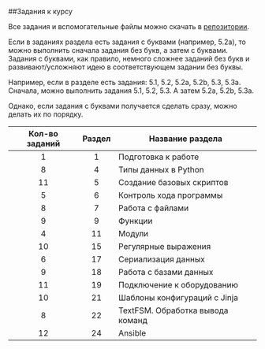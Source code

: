 ##Задания к курсу

Все задания и вспомогательные файлы можно скачать в [репозитории](https://github.com/natenka/pyneng-examples-exercises/tree/python3).


Если в заданиях раздела есть задания с буквами (например, 5.2a), то можно выполнить сначала задания без букв, а затем с буквами. Задания с буквами, как правило, немного сложнее заданий без букв и развивают/усложняют идею в соответствующем задании без буквы.

Например, если в разделе есть задания: 5.1, 5.2, 5.2a, 5.2b, 5.3, 5.3a.
Сначала, можно выполнить задания 5.1, 5.2, 5.3. А затем 5.2a, 5.2b, 5.3a.

Однако, если задания с буквами получается сделать сразу, можно делать их по порядку.



| Кол-во заданий| Раздел        | Название раздела |
|:-------------:|:-------------:|------------------|
|        1      |       1       | Подготовка к работе |
|        8      |       4       | Типы данных в Python |
|        11     |       5       | Создание базовых скриптов |
|        5      |       6       | Контроль хода программы |
|        8      |       7       | Работа с файлами |
|        9      |       9       | Функции |
|        4      |       11      | Модули |
|       10      |       15      | Регулярные выражения |
|        6      |       17      | Сериализация данных |
|        9      |       18      | Работа с базами данных |
|       11      |       19      | Подключение к оборудованию |
|       10      |       21      | Шаблоны конфигураций с Jinja |
|        8      |       22      | TextFSM. Обработка вывода команд |
|       12      |       24      | Ansible |


